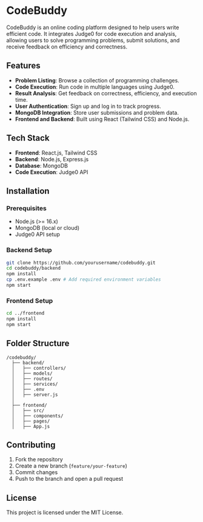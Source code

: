 # CodeBuddy

CodeBuddy is an online coding platform designed to help users write efficient code. It integrates Judge0 for code execution and analysis, allowing users to solve programming problems, submit solutions, and receive feedback on efficiency and correctness.

## Features
- **Problem Listing**: Browse a collection of programming challenges.
- **Code Execution**: Run code in multiple languages using Judge0.
- **Result Analysis**: Get feedback on correctness, efficiency, and execution time.
- **User Authentication**: Sign up and log in to track progress.
- **MongoDB Integration**: Store user submissions and problem data.
- **Frontend and Backend**: Built using React (Tailwind CSS) and Node.js.

## Tech Stack
- **Frontend**: React.js, Tailwind CSS
- **Backend**: Node.js, Express.js
- **Database**: MongoDB
- **Code Execution**: Judge0 API

## Installation

### Prerequisites
- Node.js (>= 16.x)
- MongoDB (local or cloud)
- Judge0 API setup

### Backend Setup
```bash
git clone https://github.com/yourusername/codebuddy.git
cd codebuddy/backend
npm install
cp .env.example .env # Add required environment variables
npm start
```

### Frontend Setup
```bash
cd ../frontend
npm install
npm start
```

## Folder Structure
```
/codebuddy/
  ├── backend/
  │   ├── controllers/
  │   ├── models/
  │   ├── routes/
  │   ├── services/
  │   ├── .env
  │   ├── server.js
  │
  ├── frontend/
  │   ├── src/
  │   ├── components/
  │   ├── pages/
  │   ├── App.js
```

## Contributing
1. Fork the repository
2. Create a new branch (`feature/your-feature`)
3. Commit changes
4. Push to the branch and open a pull request

## License
This project is licensed under the MIT License.

